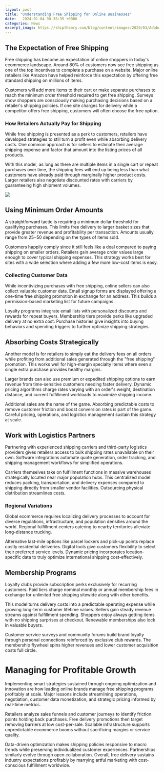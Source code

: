 ```yaml
---
layout: post
title: "Understanding Free Shipping for Online Businesses"
date:   2024-01-04 08:38:35 +0000
categories: News
excerpt_image: https://shiptheory.com/blog/content/images/2020/03/AdobeStock_256571791.jpeg
---
```

## The Expectation of Free Shipping
Free shipping has become an expectation of online shoppers in today's ecommerce landscape. Around 80% of customers now see free shipping as one of the top incentives to complete a purchase on a website. Major online retailers like Amazon have helped reinforce this expectation by offering free standard shipping on millions of items. 

Customers will add more items to their cart or make separate purchases to reach the minimum order threshold required to get free shipping. Surveys show shoppers are consciously making purchasing decisions based on a retailer's shipping policies. If one site charges for delivery while a competitor offers free shipping, customers will often choose the free option.

### How Retailers Actually Pay for Shipping
While free shipping is presented as a perk to customers, retailers have developed strategies to still turn a profit even while absorbing delivery costs. One common approach is for sellers to estimate their average shipping expense and factor that amount into the listing prices of all products. 

With this model, as long as there are multiple items in a single cart or repeat purchases over time, the shipping fees will end up being less than what customers have already paid through marginally higher product costs. Larger retailers also negotiate discounted rates with carriers by guaranteeing high shipment volumes.


![](https://shiptheory.com/blog/content/images/2020/03/AdobeStock_256571791.jpeg)
## Using Minimum Order Amounts
A straightforward tactic is requiring a minimum dollar threshold for qualifying purchases. This limits free delivery to larger basket sizes that provide greater revenue and profitability per transaction. Amounts usually range from $25-$50 depending on the types of items sold.

Customers happily comply since it still feels like a deal compared to paying shipping on smaller orders. Retailers gain average order values large enough to cover typical shipping expenses. This strategy works best for sites with a wide selection where adding a few more low-cost items is easy.

### Collecting Customer Data
While incentivizing purchases with free shipping, online sellers can also collect valuable customer data. Email signup forms are displayed offering a one-time free shipping promotion in exchange for an address. This builds a permission-based marketing list for future campaigns.

Loyalty programs integrate email lists with personalized discounts and rewards for repeat buyers. Membership tiers provide perks like upgraded delivery at no extra cost. Purchase histories give insights into buying behaviors and spending triggers to further optimize shipping strategies.

## Absorbing Costs Strategically  
Another model is for retailers to simply eat the delivery fees on all orders while profiting from additional sales generated through the "free shipping" promotion. This works well for high-margin specialty items where even a single extra purchase provides healthy margins.

Larger brands can also use premium or expedited shipping options to earn revenue from time-sensitive customers needing faster delivery. Dynamic pricing algorithms charge rates varying with an order's weight, destination distance, and current fulfillment workloads to maximize shipping income.

Additional sales are the name of the game. Absorbing predictable costs to remove customer friction and boost conversion rates is part of the game. Careful pricing, operations, and logistics management sustain this strategy at scale.

## Work with Logistics Partners
Partnering with experienced shipping carriers and third-party logistics providers gives retailers access to bulk shipping rates unavailable on their own. Software integrations automate quote generation, order tracking, and shipping management workflows for simplified operations. 

Carriers themselves take on fulfillment functions in massive warehouses strategically located near major population hubs. This centralized model reduces packing, transportation, and delivery expenses compared to shipping directly from smaller vendor facilities. Outsourcing physical distribution streamlines costs.

### Regional Variations 
Global ecommerce requires localizing delivery processes to account for diverse regulations, infrastructure, and population densities around the world. Regional fulfillment centers catering to nearby territories alleviate long-distance trucking. 

Alternative last-mile options like parcel lockers and pick-up points replace costly residential deliveries. Digital tools give customers flexibility to select their preferred service levels. Dynamic pricing incorporates location-specific data to truly optimize international shipping cost-effectively.

## Membership Programs 
Loyalty clubs provide subscription perks exclusively for recurring customers. Paid tiers charge nominal monthly or annual membership fees in exchange for unlimited free shipping sitewide along with other benefits. 

This model turns delivery costs into a predictable operating expense while growing long-term customer lifetime values. Sellers gain steady revenue streams against fulfillment spending. Shoppers enjoy always getting items with no shipping surprises at checkout. Renewable memberships also lock in valuable buyers.  

Customer service surveys and community forums build brand loyalty through personal connections reinforced by exclusive club rewards. The membership flywheel spins higher revenues and lower customer acquisition costs full circle.

# Managing for Profitable Growth
Implementing smart strategies sustained through ongoing optimization and innovation are how leading online brands manage free shipping programs profitably at scale. Major lessons include streamlining operations, negotiation, customer data monetization, and strategic pricing informed by real-time metrics.

Retailers analyze sales funnels and customer journeys to identify friction points holding back purchases. Free delivery promotions then target removing barriers at low cost-per-sale. Scalable infrastructure supports unpredictable ecommerce booms without sacrificing margins or service quality. 

Data-driven optimization makes shipping policies responsive to macro trends while preserving individualized customer experiences. Partnerships similarly evolve through open collaboration. Overall, free delivery sustains industry expectations profitably by marrying artful marketing with cost-conscious fulfillment worldwide.